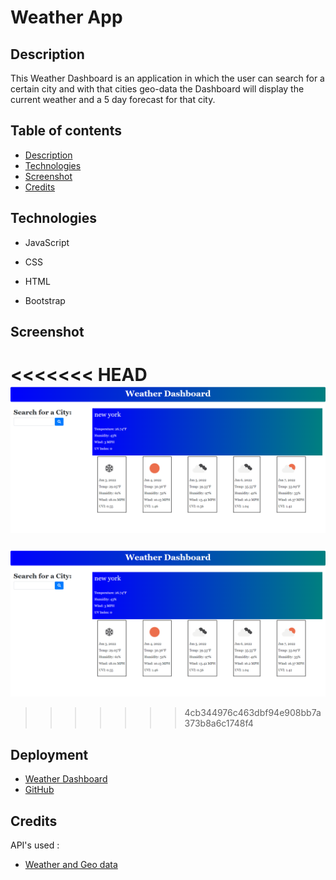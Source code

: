 # Weather App 


## Description

This Weather Dashboard is an application in which the user can search for a certain city and with that cities geo-data the Dashboard will display the current weather and a 5 day forecast for that city.

## Table of contents
* [Description](#description)
* [Technologies](#technologies)
* [Screenshot](#screenshot)
* [Credits](#credits)


## Technologies

* JavaScript

* CSS

* HTML

* Bootstrap
 

## Screenshot
<<<<<<< HEAD
![Screenshot of dashboard](assets/images/screenshot.png)
=======
![Screenshot](assets/images/screenshot.png)
>>>>>>> 4cb344976c463dbf94e908bb7a373b8a6c1748f4

## Deployment 

* [Weather Dashboard](https://kasaipreston.github.io/Weather-app/) 
* [GitHub](https://github.com/kasaipreston/Weather-app/settings/pages) 

## Credits
 
API's used : 
  * [Weather and Geo data](https://openweathermap.org/api) 
 








